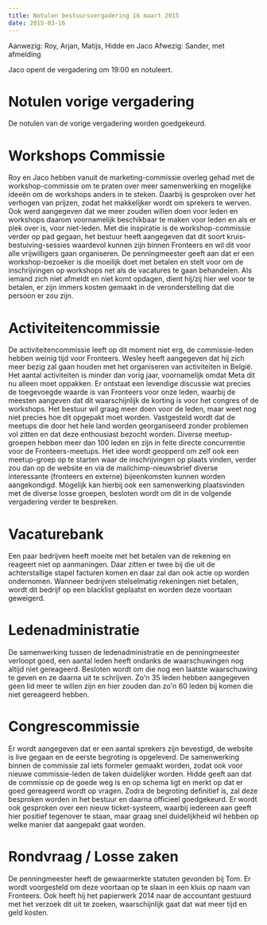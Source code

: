 ```yaml
---
title: Notulen bestuursvergadering 16 maart 2015
date: 2015-03-16
---
```


Aanwezig: Roy, Arjan, Matijs, Hidde en Jaco
Afwezig: Sander, met afmelding

Jaco opent de vergadering om 19:00 en notuleert.

# Notulen vorige vergadering

De notulen van de vorige vergadering worden goedgekeurd.

# Workshops Commissie

Roy en Jaco hebben vanuit de marketing-commissie overleg gehad met de workshop-commissie om te praten over meer samenwerking en mogelijke ideeën om de workshops anders in te steken. Daarbij is gesproken over het verhogen van prijzen, zodat het makkelijker wordt om sprekers te werven. Ook werd aangegeven dat we meer zouden willen doen voor leden en workshops daarom voornamelijk beschikbaar te maken voor leden en als er plek over is, voor niet-leden. Met die inspiratie is de workshop-commissie verder op pad gegaan, het bestuur heeft aangegeven dat dit soort kruis-bestuiving-sessies waardevol kunnen zijn binnen Fronteers en wil dit voor alle vrijwilligers gaan organiseren. De penningmeester geeft aan dat er een workshop-bezoeker is die moeilijk doet met betalen en stelt voor om de inschrijvingen op workshops net als de vacatures te gaan behandelen. Als iemand zich niet afmeldt en niet komt opdagen, dient hij/zij hier wel voor te betalen, er zijn immers kosten gemaakt in de veronderstelling dat die persoon er zou zijn.

# Activiteitencommissie

De activiteitencommissie leeft op dit moment niet erg, de commissie-leden hebben weinig tijd voor Fronteers. Wesley heeft aangegeven dat hij zich meer bezig zal gaan houden met het organiseren van activiteiten in België. Het aantal activiteiten is minder dan vorig jaar, voornamelijk omdat Meta dit nu alleen moet oppakken. Er ontstaat een levendige discussie wat precies de toegevoegde waarde is van Fronteers voor onze leden, waarbij de meesten aangeven dat dit waarschijnlijk de korting is voor het congres of de workshops. Het bestuur wil graag meer doen voor de leden, maar weet nog niet precies hoe dit opgepakt moet worden. Vastgesteld wordt dat de meetups die door het hele land worden georganiseerd zonder problemen vol zitten en dat deze enthousiast bezocht worden. Diverse meetup-groepen hebben meer dan 100 leden en zijn in feite directe concurrentie voor de Fronteers-meetups. Het idee wordt geopperd om zelf ook een meetup-groep op te starten waar de inschrijvingen op plaats vinden, verder zou dan op de website en via de mailchimp-nieuwsbrief diverse interessante (fronteers en externe) bijeenkomsten kunnen worden aangekondigd. Mogelijk kan hierbij ook een samenwerking plaatsvinden met de diverse losse groepen, besloten wordt om dit in de volgende vergadering verder te bespreken.

# Vacaturebank

Een paar bedrijven heeft moeite met het betalen van de rekening en reageert niet op aanmaningen. Daar zitten er twee bij die uit de achterstallige stapel facturen komen en daar zal dan ook actie op worden ondernomen. Wanneer bedrijven stelselmatig rekeningen niet betalen, wordt dit bedrijf op een blacklist geplaatst en worden deze voortaan geweigerd.

# Ledenadministratie

De samenwerking tussen de ledenadministratie en de penningmeester verloopt goed, een aantal leden heeft ondanks de waarschuwingen nog altijd niet gereageerd. Besloten wordt om die nog een laatste waarschuwing te geven en ze daarna uit te schrijven. Zo'n 35 leden hebben aangegeven geen lid meer te willen zijn en hier zouden dan zo'n 60 leden bij komen die niet gereageerd hebben.

# Congrescommissie

Er wordt aangegeven dat er een aantal sprekers zijn bevestigd, de website is live gegaan en de eerste begroting is opgeleverd. De samenwerking binnen de commissie zal iets formeler gemaakt worden, zodat ook voor nieuwe commissie-leden de taken duidelijker worden. Hidde geeft aan dat de commissie op de goede weg is en op schema ligt en merkt op dat er goed gereageerd wordt op vragen. Zodra de begroting definitief is, zal deze besproken worden in het bestuur en daarna officieel goedgekeurd. Er wordt ook gesproken over een nieuw ticket-systeem, waarbij iedereen aan geeft hier positief tegenover te staan, maar graag snel duidelijkheid wil hebben op welke manier dat aangepakt gaat worden.

# Rondvraag / Losse zaken

De penningmeester heeft de gewaarmerkte statuten gevonden bij Tom. Er wordt voorgesteld om deze voortaan op te slaan in een kluis op naam van Fronteers. Ook heeft hij het papierwerk 2014 naar de accountant gestuurd met het verzoek dit uit te zoeken, waarschijnlijk gaat dat wat meer tijd en geld kosten.
